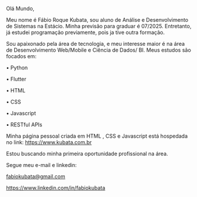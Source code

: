 Olá Mundo,

Meu nome é Fábio Roque Kubata, sou aluno de Análise e Desenvolvimento de Sistemas na Estácio.
Minha previsão para graduar é 07/2025. Entretanto, já estudei programação previamente, pois ja tive outra formação.

Sou apaixonado pela área de tecnologia, e meu interesse maior é na área de Desenvolvimento Web/Mobile e Ciência de Dados/ BI.
Meus estudos são focados em:

• Python

• Flutter

• HTML

• CSS

• Javascript

• RESTful APIs


Minha página pessoal criada em HTML , CSS e Javascript está hospedada no link: https://www.kubata.com.br

 Estou buscando minha primeira oportunidade profissional na área. 

 

Segue meu e-mail e linkedin:

fabiokubata@gmail.com

https://www.linkedin.com/in/fabiokubata
